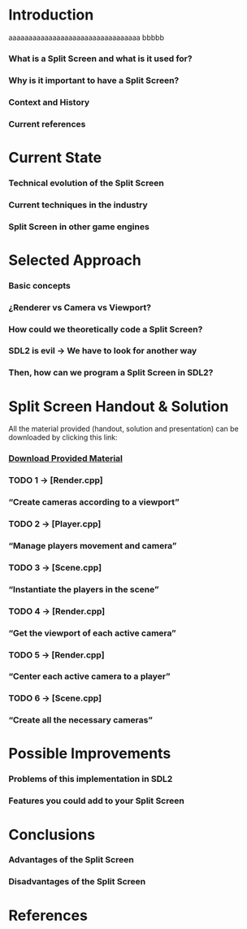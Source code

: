 # Introduction

aaaaaaaaaaaaaaaaaaaaaaaaaaaaaaaaa bbbbb

### What is a Split Screen and what is it used for?
### Why is it important to have a Split Screen?
### Context and History
### Current references

# Current State

### Technical evolution of the Split Screen
### Current techniques in the industry
### Split Screen in other game engines

# Selected Approach

### Basic concepts
### ¿Renderer vs Camera vs Viewport?
### How could we theoretically code a Split Screen?
### SDL2 is evil  →  We have to look for another way
### Then, how can we program a Split Screen in SDL2?

# Split Screen Handout & Solution

All the material provided (handout, solution and presentation) can be downloaded by clicking this link:

### [Download Provided Material](https://github.com/francesctr4/SplitScreen/archive/refs/heads/main.zip)

### TODO 1 → [Render.cpp]
### “Create cameras according to a viewport”

### TODO 2 → [Player.cpp]
### “Manage players movement and camera”

### TODO 3 → [Scene.cpp]
### “Instantiate the players in the scene”

### TODO 4 → [Render.cpp]
### “Get the viewport of each active camera”

### TODO 5 → [Render.cpp]
### “Center each active camera to a player”

### TODO 6 → [Scene.cpp]
### “Create all the necessary cameras”

# Possible Improvements

### Problems of this implementation in SDL2
### Features you could add to your Split Screen

# Conclusions

### Advantages of the Split Screen
### Disadvantages of the Split Screen

# References
